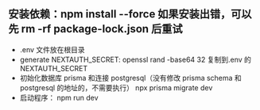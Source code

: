 ## 安装依赖：npm install --force 如果安装出错，可以先 rm -rf package-lock.json 后重试
- .env 文件放在根目录
- generate NEXTAUTH_SECRET: openssl rand -base64 32 复制到.env 的 NEXTAUTH_SECRET
- 初始化数据库 prisma 和连接 postgresql（没有修改 prisma schema 和 postgresql 的地址的，不需要执行） npx prisma migrate dev
- 启动程序： npm run dev
